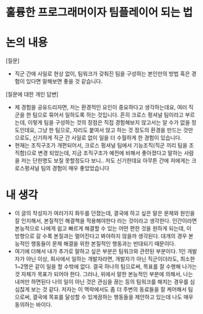 # 훌륭한 프로그래머이자 팀플레이어 되는 법

# 논의 내용

[질문]

- 직군 간에 사일로 현상 없이, 팀워크가 갖춰진 팀을 구성하는 본인만의 방법 혹은 경험이 있다면 말해보면 좋을 것 같습니다.

[질문에 대한 개인 답변]

- 제 경험을 공유드리자면, 저는 환경적인 요인이 중요하다고 생각하는데요, 여러 직군을 한 팀으로 묶어서 일하도록 하는 것입니다. 흔히 크로스 펑셔널 팀이라고 부르는데, 이렇게 팀을 구성하는 것의 장점은 직접 경험해보지 않고서는 알 수가 없을 정도인데요, 그냥 한 팀으로, 자리도 붙여서 앉고 하는 것 정도의 환경을 만드는 것만으로도, 신기하게 직군 간 사일로 없이 일을 더 수월하게 한 경험이 있습니다.
- 현재는 조직구조가 개편되어서, 크로스 펑셔널 팀에서 기능조직(직군 끼리 팀을 조직함)으로 변경 되었는데, 지금 조직구조가 예전에 비해서 좋아졌다고 말하는 사람을 저는 단한명도 보질 못할정도다 보니.. 저도 신기한데요 아무튼 간에 저에게는 크로스펑셔널 팀의 경험이 매우 좋았었습니다

# 내 생각

- 이 글의 작성자가 여러가지 화두를 던졌는데, 결국에 하고 싶은 말은 문제와 원인을 잘 인지해서, 본질적인 해결책을 적용해야한다 라는 것이라고 생각한다. 인간이라면 본능적으로 나에게 쉽고 빠르게 해결할 수 있는 어떤 편한 것을 원하게 되는데, 이 방향으로 갈 수록 본질과는 멀어진다고 봐야하지 않을까 생각된다. 대개의 경우 본능적인 행동들이 문제 해결을 위한 본질적인 행동과는 반대되기 때문이다.
- 여기에 더해서 내가 추가로 말하고 싶은 부분은 팀워크와 관련된 부분이다. 1인 개발자가 아닌 이상, 회사에서 일하는 개발자라면, 개발자가 아닌 직군이더라도, 최소한 1~2명은 같이 일을 할 수밖에 없다. 결국 하나의 팀으로써, 목표를 잘 수행해 나가는 것 자체가 목표가 되어야 한다. 그러나, 위에서 말한 본능적인 부분에 의해서, 나는 내꺼만 하면된다 나의 일이 아닌 것은 관심을 끊는 등의 팀워크를 해치는 경우를 심심찮게 보는 것 같다. 저자는 이 맥락에서도 좀 더 주변의 동료들을 잘 케어해서 팀으로써, 결국에 목표를 달성할 수 있게끔하는 행동들을 제안하고 있는데 나도 매우 동의하는 바이다.
